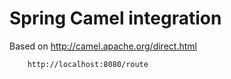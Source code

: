 # Spring Camel integration

Based on <http://camel.apache.org/direct.html>

        http://localhost:8080/route